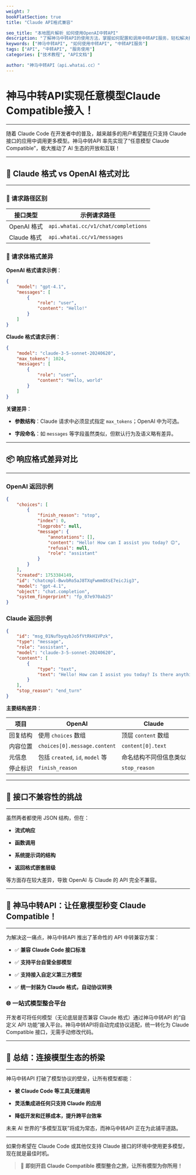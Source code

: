 ```yaml
---
weight: 7
bookFlatSection: true
title: "Claude API格式兼容"

seo_title: "本地图片解析_如何使用OpenAI中转API"
description: "了解神马中转API的使用方法，掌握如何配置和调用中转API服务，轻松解决接口调用难题。"
keywords: ["神马中转API", "如何使用中转API", "中转API服务"]
tags: ["API", "中转API", "服务使用"]
categories: ["技术教程", "API文档"]

author: "神马中转API（api.whatai.cc）"
---
```



# 神马中转API实现任意模型Claude Compatible接入！
---

随着 Claude Code 在开发者中的普及，越来越多的用户希望能在只支持 Claude 接口的应用中调用更多模型。神马中转API 率先实现了“任意模型 Claude Compatible”，极大推动了 AI 生态的开放和互联！

* * *

## 🧠 Claude 格式 vs OpenAI 格式对比
---

### 🎯 请求路径区别

| 接口类型 | 示例请求路径 |
| --- | --- |
| OpenAI 格式 | `api.whatai.cc/v1/chat/completions` |
| Claude 格式 | `api.whatai.cc/v1/messages` |

### 🧾 请求体格式差异

**OpenAI 格式请求示例**：

```json
{
    "model": "gpt-4.1",
    "messages": [
        {
            "role": "user",
            "content": "Hello!"
        }
    ]
}

```

**Claude 格式请求示例**：

```json
{
    "model": "claude-3-5-sonnet-20240620",
    "max_tokens": 1024,
    "messages": [
        {
            "role": "user",
            "content": "Hello, world"
        }
    ]
}
```

**关键差异**：

*   **参数结构**：Claude 请求中必须显式指定 `max_tokens`；OpenAI 中为可选。

*   **字段命名**：如 `messages` 等字段虽然类似，但默认行为及语义略有差异。

* * *

## 📦 响应格式差异对比
---

### OpenAI 返回示例

```json
{
    "choices": [
        {
            "finish_reason": "stop",
            "index": 0,
            "logprobs": null,
            "message": {
                "annotations": [],
                "content": "Hello! How can I assist you today? 😊",
                "refusal": null,
                "role": "assistant"
            }
        }
    ],
    "created": 1753384149,
    "id": "chatcmpl-BwvbRo5aJ8TXqFwmmOXsE7eicJig3",
    "model": "gpt-4.1",
    "object": "chat.completion",
    "system_fingerprint": "fp_07e970ab25"
}
```

### Claude 返回示例

```json
{
    "id": "msg_01NufbyqybJo5fVtRkH1VPzk",
    "type": "message",
    "role": "assistant",
    "model": "claude-3-5-sonnet-20240620",
    "content": [
        {
            "type": "text",
            "text": "Hello! How can I assist you today? Is there anything specific you'd like to talk about or any questions you have?"
        }
    ],
    "stop_reason": "end_turn"
}
```

**主要结构差异**：

| 项目 | OpenAI | Claude |
| --- | --- | --- |
| 回复结构 | 使用 `choices` 数组 | 顶层 `content` 数组 |
| 内容位置 | `choices[0].message.content` | `content[0].text` |
| 元信息 | 包括 `created`, `id`, `model` 等 | 命名结构不同但信息类似 |
| 停止标识 | `finish_reason` | `stop_reason` |

* * *

## 🚧 接口不兼容性的挑战
---

虽然两者都使用 JSON 结构，但在：

*   **流式响应**

*   **函数调用**

*   **系统提示词的结构**

*   **返回格式嵌套层级**

等方面存在较大差异，导致 OpenAI 与 Claude 的 API 完全不兼容。

* * *

## 🚀 神马中转API：让任意模型秒变 Claude Compatible！
---

为解决这一痛点，神马中转API 推出了革命性的 API 中转兼容方案：

*   ✅ **兼容 Claude Code 接口标准**

*   ✅ **支持平台自营全部模型**

*   ✅ **支持接入自定义第三方模型**

*   ✅ **统一封装为 Claude 格式，自动协议转换**

### 🌐 一站式模型整合平台

开发者可将任何模型（无论底层是否兼容 Claude 格式）通过神马中转API 的“自定义 API 功能”接入平台。神马中转API将自动完成协议适配，统一转化为 Claude Compatible 接口，无需手动修改代码。

* * *


## 🌈 总结：连接模型生态的桥梁
---

神马中转API 打破了模型协议的壁垒，让所有模型都能：

*   **被 Claude Code 等工具无缝调用**

*   **灵活集成进任何只支持 Claude 的应用**

*   **降低开发和迁移成本，提升跨平台效率**

未来 AI 世界的“多模型互联”将成为常态，而神马中转API 正在为此铺平道路。

* * *

如果你希望在 Claude Code 或其他仅支持 Claude 接口的环境中使用更多模型，现在就是最佳时机。

> 🧩 **即刻开启 Claude Compatible 模型整合之旅，让所有模型为你所用！**
